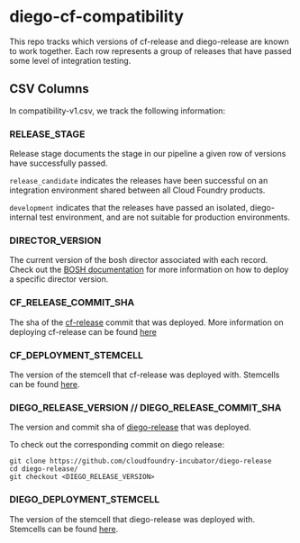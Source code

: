 # diego-cf-compatibility
This repo tracks which versions of cf-release and diego-release are known to work together.
Each row represents a group of releases that have passed some level of integration testing.

## CSV Columns

In compatibility-v1.csv, we track the following information:

### RELEASE_STAGE

Release stage documents the stage in our pipeline a given row of versions have successfully passed.

`release_candidate` indicates the releases have been successful on an integration environment shared between all Cloud Foundry products. 

`development` indicates that the releases have passed an isolated, diego-internal test environment, and are not suitable for production environments.


### DIRECTOR_VERSION

The current version of the bosh director associated with each record.
Check out the [BOSH documentation](https://bosh.io/docs) for more information on how to deploy a specific director version.

### CF_RELEASE_COMMIT_SHA

The sha of the [cf-release](https://github.com/cloudfoundry/cf-release) commit that was deployed.
More information on deploying cf-release can be found [here](http://docs.cloudfoundry.org/deploying/)

### CF_DEPLOYMENT_STEMCELL

The version of the stemcell that cf-release was deployed with.
Stemcells can be found [here](http://bosh.io/stemcells).

### DIEGO_RELEASE_VERSION // DIEGO_RELEASE_COMMIT_SHA

The version and commit sha of [diego-release](https://github.com/cloudfoundry-incubator/diego-release) that was deployed.

To check out the corresponding commit on diego release:
```
git clone https://github.com/cloudfoundry-incubator/diego-release
cd diego-release/
git checkout <DIEGO_RELEASE_VERSION>
```

### DIEGO_DEPLOYMENT_STEMCELL

The version of the stemcell that diego-release was deployed with.
Stemcells can be found [here](http://bosh.io/stemcells).
